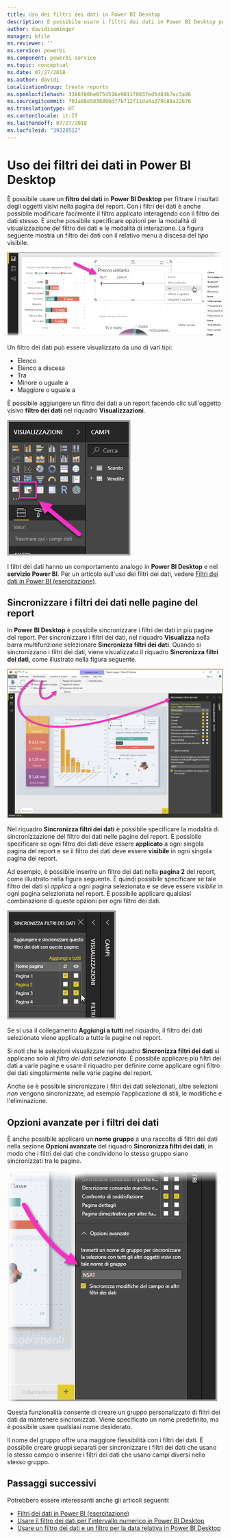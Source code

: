 ```yaml
---
title: Uso dei filtri dei dati in Power BI Desktop
description: È possibile usare i filtri dei dati in Power BI Desktop per filtrare, evidenziare e personalizzare i report
author: davidiseminger
manager: kfile
ms.reviewer: ''
ms.service: powerbi
ms.component: powerbi-service
ms.topic: conceptual
ms.date: 07/27/2018
ms.author: davidi
LocalizationGroup: Create reports
ms.openlocfilehash: 3386f00be0754516e9011f0837ed5484b7ec3a96
ms.sourcegitcommit: f01a88e583889bd77b712f11da4a379c88a22b76
ms.translationtype: HT
ms.contentlocale: it-IT
ms.lasthandoff: 07/27/2018
ms.locfileid: "39328512"
---
```

# <a name="using-slicers-power-bi-desktop"></a>Uso dei filtri dei dati in Power BI Desktop

È possibile usare un **filtro dei dati** in **Power BI Desktop** per filtrare i risultati degli oggetti visivi nella pagina del report. Con i filtri dei dati è anche possibile modificare facilmente il filtro applicato interagendo con il filtro dei dati stesso. È anche possibile specificare opzioni per la modalità di visualizzazione del filtro dei dati e le modalità di interazione. La figura seguente mostra un filtro dei dati con il relativo menu a discesa del *tipo* visibile. 

![Filtri dei dati in Power BI Desktop](media/desktop-slicers/desktop-slicers_01.png)

Un filtro dei dati può essere visualizzato da uno di vari tipi:

* Elenco
* Elenco a discesa
* Tra
* Minore o uguale a
* Maggiore o uguale a

È possibile aggiungere un filtro dei dati a un report facendo clic sull'oggetto visivo **filtro dei dati** nel riquadro **Visualizzazioni**.

![Tipo di oggetto visivo filtro dei dati](media/desktop-slicers/desktop-slicers_02.png)

I filtri dei dati hanno un comportamento analogo in **Power BI Desktop** e nel **servizio Power BI**. Per un articolo sull'uso dei filtri dei dati, vedere [Filtri dei dati in Power BI (esercitazione)](power-bi-visualization-slicers.md).

## <a name="synchronize-slicers-across-report-pages"></a>Sincronizzare i filtri dei dati nelle pagine del report

In **Power BI Desktop** è possibile sincronizzare i filtri dei dati in più pagine del report. Per sincronizzare i filtri dei dati, nel riquadro **Visualizza** nella barra multifunzione selezionare **Sincronizza filtri dei dati**. Quando si sincronizzano i filtri dei dati, viene visualizzato il riquadro **Sincronizza filtri dei dati**, come illustrato nella figura seguente.

![Visualizzazione riquadro Sincronizza filtri dei dati](media/desktop-slicers/desktop-slicers_03.png)

Nel riquadro **Sincronizza filtri dei dati** è possibile specificare la modalità di sincronizzazione del filtro dei dati nelle pagine del report. È possibile specificare se ogni filtro dei dati deve essere **applicato** a ogni singola pagina del report e se il filtro dei dati deve essere **visibile** in ogni singola pagina del report.

Ad esempio, è possibile inserire un filtro dei dati nella **pagina 2** del report, come illustrato nella figura seguente. È quindi possibile specificare se tale filtro dei dati si *applica* a ogni pagina selezionata e se deve essere *visibile* in ogni pagina selezionata nel report. È possibile applicare qualsiasi combinazione di queste opzioni per ogni filtro dei dati. 

![Sincronizza filtri dei dati](media/desktop-slicers/desktop-slicers_04.png)

Se si usa il collegamento **Aggiungi a tutti** nel riquadro, il filtro dei dati selezionato viene applicato a tutte le pagine nel report.


Si noti che le selezioni visualizzate nel riquadro **Sincronizza filtri dei dati** si applicano solo al *filtro dei dati selezionato*. È possibile applicare più filtri dei dati a varie pagine e usare il riquadro per definire come applicare ogni filtro dei dati singolarmente nelle varie pagine del report. 

Anche se è possibile sincronizzare i filtri dei dati selezionati, altre selezioni *non* vengono sincronizzate, ad esempio l'applicazione di stili, le modifiche e l'eliminazione. 

## <a name="advanced-options-for-slicers"></a>Opzioni avanzate per i filtri dei dati

È anche possibile applicare un **nome gruppo** a una raccolta di filtri dei dati nella sezione **Opzioni avanzate** del riquadro **Sincronizza filtri dei dati**, in modo che i filtri dei dati che condividono lo stesso gruppo siano sincronizzati tra le pagine. 

![Nome del gruppo per i filtri dei dati](media/desktop-slicers/desktop-slicers_05.png)

Questa funzionalità consente di creare un gruppo personalizzato di filtri dei dati da mantenere sincronizzati. Viene specificato un nome predefinito, ma è possibile usare qualsiasi nome desiderato. 

Il nome del gruppo offre una maggiore flessibilità con i filtri dei dati. È possibile creare gruppi separati per sincronizzare i filtri dei dati che usano lo stesso campo o inserire i filtri dei dati che usano campi diversi nello stesso gruppo. 


## <a name="next-steps"></a>Passaggi successivi

Potrebbero essere interessanti anche gli articoli seguenti:

* [Filtri dei dati in Power BI (esercitazione)](power-bi-visualization-slicers.md)
* [Usare il filtro dei dati per l'intervallo numerico in Power BI Desktop](desktop-slicer-numeric-range.md)
* [Usare un filtro dei dati e un filtro per la data relativa in Power BI Desktop](desktop-slicer-filter-date-range.md)

